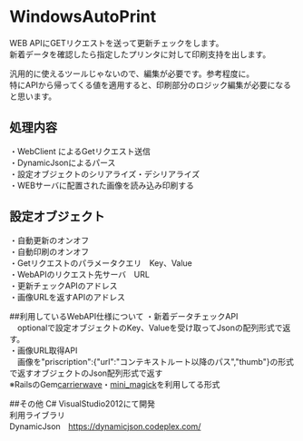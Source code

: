 ﻿# WindowsAutoPrint
WEB APIにGETリクエストを送って更新チェックをします。  
新着データを確認したら指定したプリンタに対して印刷支持を出します。  
  
汎用的に使えるツールじゃないので、編集が必要です。参考程度に。  
特にAPIから帰ってくる値を適用すると、印刷部分のロジック編集が必要になると思います。  
  
## 処理内容  
・WebClient によるGetリクエスト送信  
・DynamicJsonによるパース  
・設定オブジェクトのシリアライズ・デシリアライズ  
・WEBサーバに配置された画像を読み込み印刷する  
  
## 設定オブジェクト
・自動更新のオンオフ  
・自動印刷のオンオフ  
・Getリクエストのパラメータクエリ　Key、Value  
・WebAPIのリクエスト先サーバ　URL  
・更新チェックAPIのアドレス  
・画像URLを返すAPIのアドレス  
  
##利用しているWebAPI仕様について
・新着データチェックAPI  
　optionalで設定オブジェクトのKey、Valueを受け取ってJsonの配列形式で返す。  
・画像URL取得API  
　画像を"priscription":{"url":"コンテキストルート以降のパス","thumb"}の形式で返すオブジェクトのJson配列形式で返す  
※RailsのGem[carrierwave](https://github.com/carrierwaveuploader/carrierwave)・[mini_magick](https://github.com/minimagick/minimagick)を利用してる形式  
  
  
##その他
C# VisualStudio2012にて開発  
利用ライブラリ  
DynamicJson　https://dynamicjson.codeplex.com/  
  
